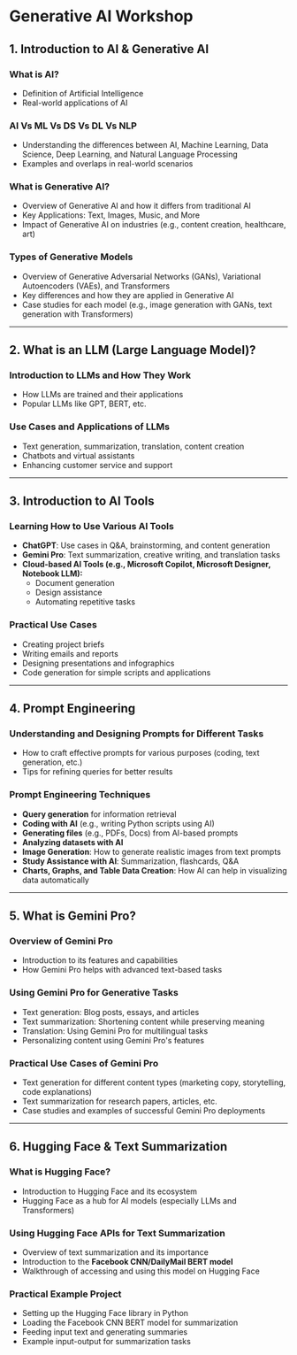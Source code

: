 # Generative AI Workshop

## 1. Introduction to AI & Generative AI
### What is AI?
- Definition of Artificial Intelligence  
- Real-world applications of AI  

### AI Vs ML Vs DS Vs DL Vs NLP
- Understanding the differences between AI, Machine Learning, Data Science, Deep Learning, and Natural Language Processing  
- Examples and overlaps in real-world scenarios  

### What is Generative AI?
- Overview of Generative AI and how it differs from traditional AI  
- Key Applications: Text, Images, Music, and More  
- Impact of Generative AI on industries (e.g., content creation, healthcare, art)  

### Types of Generative Models
- Overview of Generative Adversarial Networks (GANs), Variational Autoencoders (VAEs), and Transformers  
- Key differences and how they are applied in Generative AI  
- Case studies for each model (e.g., image generation with GANs, text generation with Transformers)  

---

## 2. What is an LLM (Large Language Model)?
### Introduction to LLMs and How They Work
- How LLMs are trained and their applications  
- Popular LLMs like GPT, BERT, etc.  

### Use Cases and Applications of LLMs
- Text generation, summarization, translation, content creation  
- Chatbots and virtual assistants  
- Enhancing customer service and support  

---

## 3. Introduction to AI Tools
### Learning How to Use Various AI Tools
- **ChatGPT**: Use cases in Q&A, brainstorming, and content generation  
- **Gemini Pro**: Text summarization, creative writing, and translation tasks  
- **Cloud-based AI Tools (e.g., Microsoft Copilot, Microsoft Designer, Notebook LLM):**  
  - Document generation  
  - Design assistance  
  - Automating repetitive tasks  

### Practical Use Cases
- Creating project briefs  
- Writing emails and reports  
- Designing presentations and infographics  
- Code generation for simple scripts and applications  

---

## 4. Prompt Engineering
### Understanding and Designing Prompts for Different Tasks
- How to craft effective prompts for various purposes (coding, text generation, etc.)  
- Tips for refining queries for better results  

### Prompt Engineering Techniques
- **Query generation** for information retrieval  
- **Coding with AI** (e.g., writing Python scripts using AI)  
- **Generating files** (e.g., PDFs, Docs) from AI-based prompts  
- **Analyzing datasets with AI**  
- **Image Generation**: How to generate realistic images from text prompts  
- **Study Assistance with AI**: Summarization, flashcards, Q&A  
- **Charts, Graphs, and Table Data Creation**: How AI can help in visualizing data automatically  

---

## 5. What is Gemini Pro?
### Overview of Gemini Pro
- Introduction to its features and capabilities  
- How Gemini Pro helps with advanced text-based tasks  

### Using Gemini Pro for Generative Tasks
- Text generation: Blog posts, essays, and articles  
- Text summarization: Shortening content while preserving meaning  
- Translation: Using Gemini Pro for multilingual tasks  
- Personalizing content using Gemini Pro's features  

### Practical Use Cases of Gemini Pro
- Text generation for different content types (marketing copy, storytelling, code explanations)  
- Text summarization for research papers, articles, etc.  
- Case studies and examples of successful Gemini Pro deployments  

---

## 6. Hugging Face & Text Summarization
### What is Hugging Face?
- Introduction to Hugging Face and its ecosystem  
- Hugging Face as a hub for AI models (especially LLMs and Transformers)  

### Using Hugging Face APIs for Text Summarization
- Overview of text summarization and its importance  
- Introduction to the **Facebook CNN/DailyMail BERT model**  
- Walkthrough of accessing and using this model on Hugging Face  

### Practical Example Project
- Setting up the Hugging Face library in Python  
- Loading the Facebook CNN BERT model for summarization  
- Feeding input text and generating summaries  
- Example input-output for summarization tasks    
